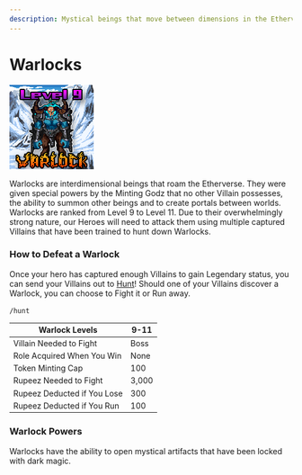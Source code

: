 ```yaml
---
description: Mystical beings that move between dimensions in the Etherverse
---
```


# Warlocks

![Warlock #17041](../../../.gitbook/assets/17041.png)

Warlocks are interdimensional beings that roam the Etherverse. They were given special powers by the Minting Godz that no other Villain possesses, the ability to summon other beings and to create portals between worlds. Warlocks are ranked from Level 9 to Level 11. Due to their overwhelmingly strong nature, our Heroes will need to attack them using multiple captured Villains that have been trained to hunt down Warlocks.

### How to Defeat a Warlock

Once your hero has captured enough Villains to gain Legendary status, you can send your Villains out to [Hunt](../../../gameplay/hunting.md)! Should one of your Villains discover a Warlock, you can choose to Fight it or Run away.&#x20;

```
/hunt
```

| Warlock Levels              | 9-11  |
| --------------------------- | ----- |
| Villain Needed to Fight     | Boss  |
| Role Acquired When You Win  | None  |
| Token Minting Cap           | 100   |
| Rupeez Needed to Fight      | 3,000 |
| Rupeez Deducted if You Lose | 300   |
| Rupeez Deducted if You Run  | 100   |

### Warlock Powers

Warlocks have the ability to open mystical artifacts that have been locked with dark magic.
